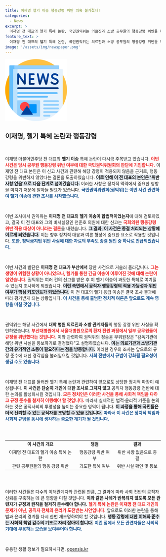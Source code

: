 ```yaml
---
title: 이재명 헬기 이송 행동강령 위반 의혹 불거졌다!
categories:
  - News
excerpt: >
  이재명 전 대표의 헬기 특혜 논란, 국민권익위는 의료진과 소방 공무원의 행동강령 위반을 확인했지만 그는 적용 대상이 아니다. 신고는 종결되었으며, 자세한 내용이 궁금하다면 클릭하세요!
feature_text: >
  이재명 전 대표의 헬기 특혜 논란, 국민권익위는 의료진과 소방 공무원의 행동강령 위반을 확인했지만 그는 적용 대상이 아니다. 신고는 종결되었으며, 자세한 내용이 궁금하다면 클릭하세요!
image: '/assets/img/newspaper.png'
---
```


<p><img src="/assets/img/newspaper.png" alt="kimp 속보" /></p>

<h2 data-ke-size="size26">이재명, 헬기 특혜 논란과 행동강령</h2>

<p data-ke-size="size16">&nbsp;</p>

<p>이재명 더불어민주당 전 대표의 <b>헬기 이송</b> 특혜 논란이 다시금 주목받고 있습니다. <b><span style="color: #ee2323;">이번 사건은 당시 공무원 행동강령 위반 여부에 대한 국민권익위원회의 판단에 기인합니다.</span></b> 이재명 전 대표 본인은 이 신고 사건과 관련해 해당 강령이 적용되지 않음을 근거로, 행동강령을 위반하지 않았다는 결론을 도출하였습니다. <b><span style="background-color: #21538527;">이로 인해 이 전 대표의 본인은 '위반 사항 없음'으로 다음 단계로 넘어갔습니다.</span></b> 이러한 사항은 정치적 맥락에서 중요한 영향을 미치기 때문에 알아둘 필요가 있습니다. <b><span style="color: #1a5490;">국민권익위원회(권익위)는 이번 사건 관련하여 헬기 이송에 관한 조사를 시작했습니다.</span></b></p>

<p data-ke-size="size16">&nbsp;</p>

<p>이번 조사에서 권익위는 <b>이재명 전 대표의 헬기 이송이 합법적이었는지</b>에 대해 검토하였고, 결국 이 전 대표와 그의 비서실장인 천준호 의원에 대한 신고는 <b><span style="color: #ee2323;">국회의원 행동강령 위반 적용 대상이 아니라는 결론</span></b>을 내렸습니다. <b><span style="background-color: #21538527;">그 결과, 이 사건은 종결 처리되는 상황에 이르게 되었습니다.</span></b> 이는 향후 정치적 대응과 여론 형성에 중요한 요소로 작용할 것입니다. <b><span style="color: #1a5490;">또한, 청탁금지법 위반 사실에 대한 자료의 부족도 종결 원인 중 하나로 언급되었습니다.</span></b></p>

<p data-ke-size="size16">&nbsp;</p>

<p>이번 사건의 발단은 <b>이재명 전 대표가 부산에서</b> 당한 사건으로 거슬러 올라갑니다. <b><span style="color: #ee2323;">그는 생명이 위험한 상황이 아니었으나, 헬기를 통한 긴급 이송이 이루어진 것에 대해 논란이 일었습니다.</span></b> 권익위는 여러 건의 신고를 받은 후 이 헬기 이송이 과도한 특혜로 여겨질 수 있는지 조사하게 되었습니다. <b><span style="background-color: #21538527;">이런 측면에서 공직자 행동강령의 적용 가능성과 위반 여부가 핵심 키포인트가 되었습니다.</span></b> 이 전 대표의 헬기 응급 이송은 결국 조사 결과에 따라 평가받게 되는 상황입니다. <b><span style="color: #1a5490;">이 사건을 통해 출범한 정치적 여론은 앞으로도 계속 영향을 미칠 것입니다.</span></b></p>

<p data-ke-size="size16">&nbsp;</p>

<p>권익위는 해당 사건에서 <b>대학 병원 의료진과 소방 관계자들</b>의 행동 강령 위반 사실을 확인하였습니다. <b><span style="color: #ee2323;">부산대병원에서 서울대병원으로의 환자 전원 과정에서 일부 공무원들이 규정을 위반했다는 것입니다.</span></b> 이와 관련하여 권익위의 정승윤 부위원장은 "감독기관에 해당 위반 사실을 통보하기로 결정했다"고 설명하였습니다. <b><span style="background-color: #21538527;">이는 의료기관과 소방기관 간의 유기적인 소통이 필요하다는 점을 방증합니다.</span></b> 이러한 경우의 조사는 앞으로의 규정 준수에 대한 경각심을 불러일으킬 것입니다. <b><span style="color: #1a5490;">사회 전반에서 규범이 강화될 필요성이 생길 수도 있습니다.</span></b></p>

<p data-ke-size="size16">&nbsp;</p>

<p>이재명 전 대표를 둘러싼 헬기 특혜 논란과 관련하여 앞으로도 상당한 정치적 파장이 예상됩니다. <b>이 사건은 단순히 개인에 대한 조사로 그치지 않고</b> 공직자 행동강령 전반에 대한 논의를 활성화시킬 것입니다. <b><span style="color: #ee2323;">모든 정치인은 이러한 사건을 통해 사회적 책임을 다하고 규정 준수를 철저히 이행해야 할 것입니다.</span></b> 따라서 실제적인 법적·윤리적 기준을 논의하는 것은 공직사회의 투명성을 높이는 중요한 영역이 됩니다. <b><span style="background-color: #21538527;">이 과정을 통해 국민들은 더욱 신뢰할 수 있는 공직자를 조망할 수 있을 것입니다.</span></b> <b><span style="color: #1a5490;">따라서 이 사건은 정치적 책임과 사회적 규범을 동시에 생각하는 중요한 계기가 될 것입니다.</span></b></p>

<p data-ke-size="size16">&nbsp;</p>

<div style="overflow-x:auto;">
  <table style="width:100%;">
    <tr>
      <td style="text-align: center; height: 17px;"><b>이 사건의 개요</b></td>
      <td style="text-align: center; height: 17px;"><b>쟁점</b></td>
      <td style="text-align: center; height: 17px;"><b>결과</b></td>
    </tr>
    <tr>
      <td style="text-align: center; height: 17px;">이재명 전 대표의 헬기 이송 특혜 논란</td>
      <td style="text-align: center; height: 17px;">행동강령 위반 여부</td>
      <td style="text-align: center; height: 17px;">위반 사항 없음으로 종결</td>
    </tr>
    <tr>
      <td style="text-align: center; height: 17px;">관련 공무원들의 행동 강령 위반</td>
      <td style="text-align: center; height: 17px;">과도한 특혜 여부</td>
      <td style="text-align: center; height: 17px;">위반 사실 확인 및 통보</td>
    </tr>
  </table>
</div>

<p data-ke-size="size16">&nbsp;</p>

<p>이러한 사건들은 다수의 이해관계자와 관련된 만큼, 그 결과에 따라 사회 전반의 공직자 신뢰를 구축하는 데 큰 영향을 미칠 것입니다. <b>이와 같은 사례가 반복되지 않도록 모든 관련자가 규정과 원칙을 철저히 준수해야 합니다.</b> <b><span style="color: #ee2323;">헬기 특혜 논란은 이재명 전 대표 개인의 문제가 아닌, 공직자 전체의 윤리가 도전받는 사안입니다.</span></b> 앞으로도 이러한 논란을 통해 법과 윤리의 경계를 다시 한번 재조명하여야 할 것입니다. <b><span style="background-color: #21538527;">행동 강령에 대한 이해와 준수는 사회적 책임 감수의 기초로 자리 잡아야 합니다.</span></b> <b><span style="color: #1a5490;">이런 점에서 모든 관련자들은 사회적 기대에 부응하는 모습을 보여주어야 합니다.</span></b></p>

<p data-ke-size="size16">&nbsp;</p>
유용한 생활 정보가 필요하시다면, <a href="https://opensis.kr" rel="dofollow">opensis.kr</a>


